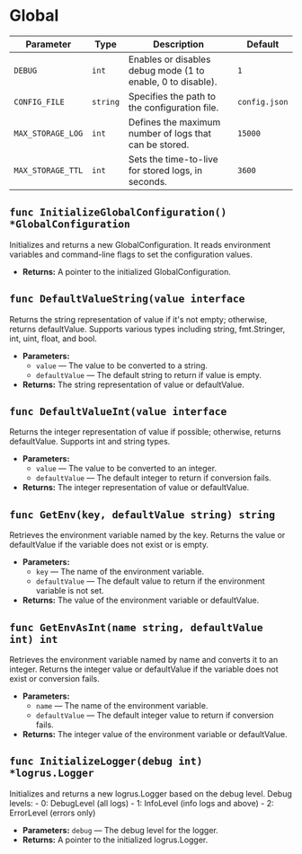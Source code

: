 # Global

| Parameter           | Type     | Description                                                            | Default       |
|---------------------|----------|------------------------------------------------------------------------|---------------|
| `DEBUG`             | `int`    | Enables or disables debug mode (1 to enable, 0 to disable).           | `1`           |
| `CONFIG_FILE`       | `string` | Specifies the path to the configuration file.                         | `config.json` |
| `MAX_STORAGE_LOG`   | `int`    | Defines the maximum number of logs that can be stored.                | `15000`       |
| `MAX_STORAGE_TTL`   | `int`    | Sets the time-to-live for stored logs, in seconds.                    | `3600`        |

## `func InitializeGlobalConfiguration() *GlobalConfiguration`

Initializes and returns a new GlobalConfiguration. It reads environment variables and command-line flags to set the configuration values.

 * **Returns:** A pointer to the initialized GlobalConfiguration.

## `func DefaultValueString(value interface`

Returns the string representation of value if it's not empty; otherwise, returns defaultValue. Supports various types including string, fmt.Stringer, int, uint, float, and bool.

 * **Parameters:**
   * `value` — The value to be converted to a string.
   * `defaultValue` — The default string to return if value is empty.
 * **Returns:** The string representation of value or defaultValue.

## `func DefaultValueInt(value interface`

Returns the integer representation of value if possible; otherwise, returns defaultValue. Supports int and string types.

 * **Parameters:**
   * `value` — The value to be converted to an integer.
   * `defaultValue` — The default integer to return if conversion fails.
 * **Returns:** The integer representation of value or defaultValue.

## `func GetEnv(key, defaultValue string) string`

Retrieves the environment variable named by the key. Returns the value or defaultValue if the variable does not exist or is empty.

 * **Parameters:**
   * `key` — The name of the environment variable.
   * `defaultValue` — The default value to return if the environment variable is not set.
 * **Returns:** The value of the environment variable or defaultValue.

## `func GetEnvAsInt(name string, defaultValue int) int`

Retrieves the environment variable named by name and converts it to an integer. Returns the integer value or defaultValue if the variable does not exist or conversion fails.

 * **Parameters:**
   * `name` — The name of the environment variable.
   * `defaultValue` — The default integer value to return if conversion fails.
 * **Returns:** The integer value of the environment variable or defaultValue.

## `func InitializeLogger(debug int) *logrus.Logger`

Initializes and returns a new logrus.Logger based on the debug level. Debug levels: - 0: DebugLevel (all logs) - 1: InfoLevel (info logs and above) - 2: ErrorLevel (errors only)

 * **Parameters:** `debug` — The debug level for the logger.
 * **Returns:** A pointer to the initialized logrus.Logger.